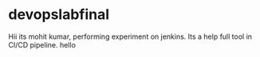 # devopslabfinal
Hii its mohit kumar, performing experiment on jenkins.
Its a help full tool in CI/CD pipeline.
hello
